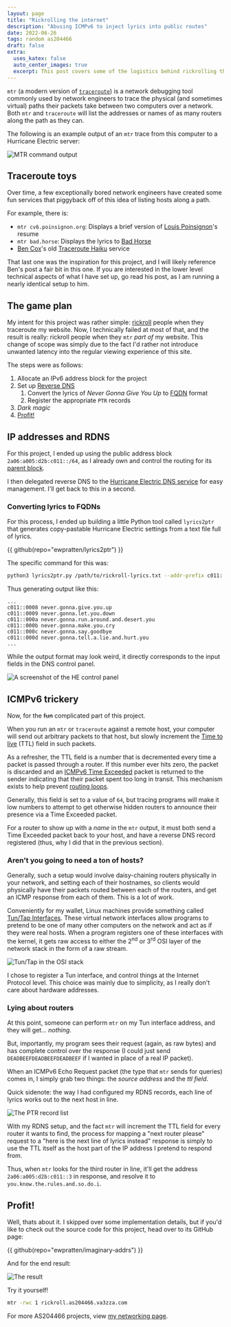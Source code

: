 ```yaml
---
layout: page
title: "Rickrolling the internet" 
description: "Abusing ICMPv6 to inject lyrics into public routes"
date: 2022-06-26
tags: random as204466
draft: false
extra:
  uses_katex: false
  auto_center_images: true
  excerpt: This post covers some of the logistics behind rickrolling the internet with some clever routing tricks.
---
```


`mtr` (a modern version of [`traceroute`](https://en.wikipedia.org/wiki/Traceroute)) is a network debugging tool commonly used by network engineers to trace the physical (and sometimes virtual) paths their packets take between two computers over a network. Both `mtr` and `traceroute` will list the addresses or names of as many routers along the path as they can.

The following is an example output of an `mtr` trace from this computer to a Hurricane Electric server:

![MTR command output](/images/posts/rickroll-ipv6/he-mtr.png)

## Traceroute toys

Over time, a few exceptionally bored network engineers have created some fun services that piggyback off of this idea of listing hosts along a path.

For example, there is:

- `mtr cv6.poinsignon.org`: Displays a brief version of [Louis Poinsignon](https://www.mygb.eu/)'s resume
- `mtr bad.horse`: Displays the lyrics to [Bad Horse](https://www.youtube.com/watch?v=rN2U5wkhRWc)
- [Ben Cox](https://benjojo.co.uk)'s old [Traceroute Haiku](https://blog.benjojo.co.uk/post/traceroute-haikus) service

That last one was the inspiration for this project, and I will likely reference Ben's post a fair bit in this one. If you are interested in the lower level technical aspects of what I have set up, go read his post, as I am running a nearly identical setup to him.

## The game plan

My intent for this project was rather simple: [rickroll](https://www.youtube.com/watch?v=dQw4w9WgXcQ) people when they traceroute my website. Now, I technically failed at most of that, and the result is really: rickroll people when they `mtr` *part of* my website. This change of scope was simply due to the fact I'd rather not introduce unwanted latency into the regular viewing experience of this site.

The steps were as follows:

1) Allocate an IPv6 address block for the project
2) Set up [Reverse DNS](https://en.wikipedia.org/wiki/Reverse_DNS_lookup) 
   1) Convert the lyrics of *Never Gonna Give You Up* to [FQDN](https://en.wikipedia.org/wiki/Fully_qualified_domain_name) format
   2) Register the appropriate `PTR` records
3) *Dark magic*
4) [Profit!](https://knowyourmeme.com/memes/profit)

## IP addresses and RDNS

For this project, I ended up using the public address block `2a06:a005:d2b:c011::/64`, as I already own and control the routing for its [parent block](https://bgp.tools/prefix/2a06:a005:d2b::/48).

I then delegated reverse DNS to the [Hurricane Electric DNS service](https://dns.he.net/) for easy management. I'll get back to this in a second.

### Converting lyrics to FQDNs

For this process, I ended up building a little Python tool called `lyrics2ptr` that generates copy-pastable Hurricane Electric settings from a text file full of lyrics.

{{ github(repo="ewpratten/lyrics2ptr") }}
<br>

The specific command for this was:

```sh
python3 lyrics2ptr.py /path/to/rickroll-lyrics.txt --addr-prefix c011::
```

Thus generating output like this:

```text
...
c011::0008 never.gonna.give.you.up
c011::0009 never.gonna.let.you.down
c011::000a never.gonna.run.around.and.desert.you
c011::000b never.gonna.make.you.cry
c011::000c never.gonna.say.goodbye
c011::000d never.gonna.tell.a.lie.and.hurt.you
...
```

While the output format may look weird, it directly corresponds to the input fields in the DNS control panel.

![A screenshot of the HE control panel](/images/posts/rickroll-ipv6/he-dns-fields.png)

## ICMPv6 trickery

Now, for the ~~fun~~ complicated part of this project.

When you run an `mtr` or `traceroute` against a remote host, your computer will send out arbitrary packets to that host, but slowly increment the [Time to live](https://en.wikipedia.org/wiki/Time_to_live) (TTL) field in such packets. 

As a refresher, the TTL field is a number that is decremented every time a packet is passed through a router. If this number ever hits zero, the packet is discarded and an [ICMPv6 Time Exceeded](https://en.wikipedia.org/wiki/Internet_Control_Message_Protocol#Time_exceeded) packet is returned to the sender indicating that their packet spent too long in transit. This mechanism exists to help prevent [routing loops](https://en.wikipedia.org/wiki/Routing_loop). 

Generally, this field is set to a value of `64`, but tracing programs will make it low numbers to attempt to get otherwise hidden routers to announce their presence via a Time Exceeded packet.

For a router to show up with a *name* in the `mtr` output, it must both send a Time Exceeded packet back to your host, and have a reverse DNS record registered (thus, why I did that in the previous section).

### Aren't you going to need a ton of hosts?

Generally, such a setup would involve daisy-chaining routers physically in your network, and setting each of their hostnames, so clients would physically have their packets routed between each of the routers, and get an ICMP response from each of them. This is a lot of work.

Conveniently for my wallet, Linux machines provide something called [Tun/Tap Interfaces](https://en.wikipedia.org/wiki/TUN/TAP). These virtual network interfaces allow programs to pretend to be one of many other computers on the network and act as if they were real hosts. When a program registers one of these interfaces with the kernel, it gets raw access to either the 2<sup>nd</sup> or 3<sup>rd</sup> OSI layer of the network stack in the form of a raw stream.

![Tun/Tap in the OSI stack](https://upload.wikimedia.org/wikipedia/commons/thumb/a/af/Tun-tap-osilayers-diagram.png/400px-Tun-tap-osilayers-diagram.png)

I chose to register a Tun interface, and control things at the Internet Protocol level. This choice was mainly due to simplicity, as I really don't care about hardware addresses.

### Lying about routers

At this point, someone can perform `mtr` on my Tun interface address, and they will get... *nothing*. 

But, importantly, my program sees their request (again, as raw bytes) and has complete control over the response (I could just send `DEADBEEFDEADBEEFDEADBEEF` if I wanted in place of a real IP packet).

When an ICMPv6 Echo Request packet (the type that `mtr` sends for queries) comes in, I simply grab two things: the *source address* and the *ttl field*.

Quick sidenote: the way I had configured my RDNS records, each line of lyrics works out to the next host in line. 

![The PTR record list](/images/posts/rickroll-ipv6/ptr-records.png)

With my RDNS setup, and the fact `mtr` will increment the TTL field for every router it wants to find, the process for mapping a "next router please" request to a "here is the next line of lyrics instead" response is simply to use the TTL itself as the host part of the IP address I pretend to respond from.

Thus, when `mtr` looks for the third router in line, it'll get the address `2a06:a005:d2b:c011::3` in response, and resolve it to `you.know.the.rules.and.so.do.i`.

## Profit!

Well, thats about it. I skipped over some implementation details, but if you'd like to check out the source code for this project, head over to its GitHub page:

{{ github(repo="ewpratten/imaginary-addrs") }}
<br>

And for the end result:

![The result](/images/posts/rickroll-ipv6/result.png)

Try it yourself!

```sh
mtr -rwc 1 rickroll.as204466.va3zza.com
```

For more AS204466 projects, view [my networking page](/as204466).
